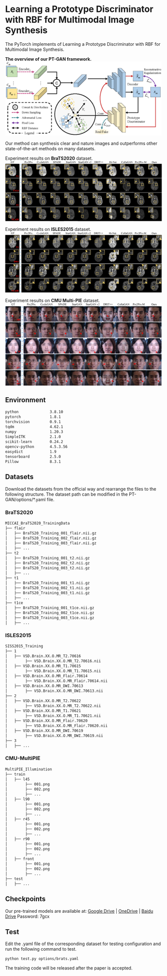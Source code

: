 # Learning a Prototype Discriminator with RBF for Multimodal Image Synthesis

The PyTorch implements of Learning a Prototype Discriminator with RBF for Multimodal Image Synthesis.

**The overview of our PT-GAN framework.**
<img src="images/framework.png"/>


Our method can synthesis clear and nature images and outperforms other state-of-the-art methods on many datasets.

Experiment results on **BraTS2020** dataset.
<img src="images/comparison_brats.png"/>

Experiment results on **ISLES2015** dataset.
<img src="images/comparison_isles.png"/>

Experiment results on **CMU Multi-PIE** dataset.
<img src="images/comparison_multipie.png"/>

## Environment
```
python              3.8.10
pytorch             1.8.1
torchvision         0.9.1
tqdm                4.62.1
numpy               1.20.3
SimpleITK           2.1.0
scikit-learn        0.24.2
opencv-python       4.5.3.56
easydict            1.9
tensorboard         2.5.0
Pillow              8.3.1
```
## Datasets
Download the datasets from the official way and rearrange the files to the following structure.
The dataset path can be modified in the PT-GAN/options/\*.yaml file.
### BraTS2020
```
MICCAI_BraTS2020_TrainingData
├── flair
│   ├── BraTS20_Training_001_flair.nii.gz
│   ├── BraTS20_Training_002_flair.nii.gz
│   ├── BraTS20_Training_003_flair.nii.gz
│   ├── ...
├── t2
│   ├── BraTS20_Training_001_t2.nii.gz
│   ├── BraTS20_Training_002_t2.nii.gz
│   ├── BraTS20_Training_003_t2.nii.gz
│   ├── ...
├── t1
│   ├── BraTS20_Training_001_t1.nii.gz
│   ├── BraTS20_Training_002_t1.nii.gz
│   ├── BraTS20_Training_003_t1.nii.gz
│   ├── ...
├── t1ce
│   ├── BraTS20_Training_001_t1ce.nii.gz
│   ├── BraTS20_Training_002_t1ce.nii.gz
│   ├── BraTS20_Training_003_t1ce.nii.gz
│   ├── ...
```
### ISLES2015
```
SISS2015_Training
├── 1
│   ├── VSD.Brain.XX.O.MR_T2.70616
│        ├── VSD.Brain.XX.O.MR_T2.70616.nii
│   ├── VSD.Brain.XX.O.MR_T1.70615
│        ├── VSD.Brain.XX.O.MR_T1.70615.nii
│   ├── VSD.Brain.XX.O.MR_Flair.70614
│        ├── VSD.Brain.XX.O.MR_Flair.70614.nii
│   ├── VSD.Brain.XX.O.MR_DWI.70613
│        ├── VSD.Brain.XX.O.MR_DWI.70613.nii
├── 2
│   ├── VSD.Brain.XX.O.MR_T2.70622
│        ├── VSD.Brain.XX.O.MR_T2.70622.nii
│   ├── VSD.Brain.XX.O.MR_T1.70621
│        ├── VSD.Brain.XX.O.MR_T1.70621.nii
│   ├── VSD.Brain.XX.O.MR_Flair.70620
│        ├── VSD.Brain.XX.O.MR_Flair.70620.nii
│   ├── VSD.Brain.XX.O.MR_DWI.70619
│        ├── VSD.Brain.XX.O.MR_DWI.70619.nii
├── 3
│   ├── ...
```

### CMU-MultiPIE
```
MultiPIE_Illumination
├── train
│   ├── l45
│        ├── 001.png
│        ├── 002.png
│        ├── ...
│   ├── l90
│        ├── 001.png
│        ├── 002.png
│        ├── ...
│   ├── r45
│        ├── 001.png
│        ├── 002.png
│        ├── ...
│   ├── r90
│        ├── 001.png
│        ├── 002.png
│        ├── ...
│   ├── front
│        ├── 001.png
│        ├── 002.png
│        ├── ...
├── test
│   ├── ...
```

## Checkpoints
Our pre-trained models are available at: [Google Drive](https://drive.google.com/file/d/1CqOQHCK9d_811Vw9gIr3rgjGZX7IB3Ke/view?usp=sharing) | [OneDrive](https://1drv.ms/u/s!AsJlLKv0WJvdlG8bDfUNqiHJ3_SP?e=NcjVSx) | [Baidu Drive](https://pan.baidu.com/s/1VDgTMA-umv8BO2T-guBl-A) Password: 7gcx

## Test
Edit the .yaml file of the corresponding dataset for testing configuration and run the following command to test.
```
python test.py options/brats.yaml
```
The training code will be released after the paper is accepted.
